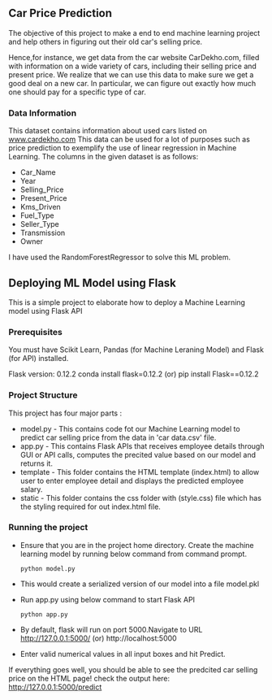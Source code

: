 ## Car Price Prediction

The objective of this project to make a end to end machine learning project and help others in figuring out their old car's selling price.

Hence,for instance, we get data from the car website CarDekho.com, filled with information on a wide variety of cars, including their selling price and present price. We realize that we can use this data to make sure we get a good deal on a new car. In particular, we can figure out exactly how much one should pay for a specific type of car.

### Data Information
This dataset contains information about used cars listed on www.cardekho.com This data can be used for a lot of purposes such as price prediction to exemplify the use of linear regression in Machine Learning. The columns in the given dataset is as follows:

* Car_Name
* Year
* Selling_Price
* Present_Price
* Kms_Driven
* Fuel_Type
* Seller_Type
* Transmission
* Owner

I have used the RandomForestRegressor to solve this ML problem.

## Deploying ML Model using Flask
This is a simple project to elaborate how to deploy a Machine Learning model using Flask API

### Prerequisites
You must have Scikit Learn, Pandas (for Machine Leraning Model) and Flask (for API) installed.

Flask version: 0.12.2 conda install flask=0.12.2 (or) pip install Flask==0.12.2

### Project Structure
This project has four major parts :

* model.py - This contains code fot our Machine Learning model to predict car selling price from the data in 'car data.csv' file.
* app.py - This contains Flask APIs that receives employee details through GUI or API calls, computes the precited value based on our model and returns it.
* template - This folder contains the HTML template (index.html) to allow user to enter employee detail and displays the predicted employee salary.
* static - This folder contains the css folder with (style.css) file which has the styling required for out index.html file.

### Running the project
* Ensure that you are in the project home directory. Create the machine learning model by running below command from command prompt.

      python model.py 
       
* This would create a serialized version of our model into a file model.pkl

* Run app.py using below command to start Flask API

      python app.py
   
* By default, flask will run on port 5000.Navigate to URL http://127.0.0.1:5000/ (or) http://localhost:5000
* Enter valid numerical values in all input boxes and hit Predict.

If everything goes well, you should be able to see the predcited car selling price on the HTML page! check the output here: http://127.0.0.1:5000/predict

